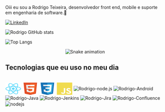  Oiii eu sou a Rodrigo Teixeira, desenvolvedor front end, mobile e suporte em engenharia de software.👋

[![LinkedIn](https://img.shields.io/badge/linkedin-%230077B5.svg?style=for-the-badge&logo=linkedin&logoColor=white)](https://www.linkedin.com/in/rodrigo-teixeira-silva/)

![Rodrigo GitHub stats](https://github-readme-stats.vercel.app/api?username=linkdri1&show_icons=true&theme=dracula)

![Top Langs](https://github-readme-stats.vercel.app/api/top-langs/?username=linkdri1&hide_progress=true)

<div align="center">

 ![Snake animation](https://github.com/danielbped/danielbped/blob/output/github-contribution-grid-snake.svg) 
  
</div>

## Tecnologias que eu uso no meu dia 

<div style="display: inline_block"><br>
  
   <img align="center" alt="Rodrigo-React" height="40" width="50" src="https://raw.githubusercontent.com/devicons/devicon/master/icons/react/react-original.svg">
   <img align="center" alt="Rodrigo-HTML" height="40" width="50" src="https://raw.githubusercontent.com/devicons/devicon/master/icons/html5/html5-original.svg">
  <img align="center" alt="Rodrigo-CSS" height="40" width="50" src="https://raw.githubusercontent.com/devicons/devicon/master/icons/css3/css3-original.svg">
  <img align="center" alt="Rodrigo-Js" height="40" width="50" src="https://raw.githubusercontent.com/devicons/devicon/master/icons/javascript/javascript-plain.svg">
  <img align="center" alt="Rodrigo-node.js" height="60" width="70" src="https://cdn.jsdelivr.net/gh/devicons/devicon/icons/nodejs/nodejs-original-wordmark.svg" />
 <img align="center" alt="Rodrigo-Android" height="40" width="50" src="https://cdn.jsdelivr.net/gh/devicons/devicon/icons/android/android-original.svg" />
  <img align="center" alt="Rodrigo-Java" height="40" width="50" src="https://cdn.jsdelivr.net/gh/devicons/devicon/icons/java/java-plain.svg" />
  <img align="center" alt="Rodrigo-Jenkins" height="40" width="50" src="https://cdn.jsdelivr.net/gh/devicons/devicon/icons/jenkins/jenkins-original.svg" />
  <img align="center" alt="Rodrigo-Jira" height="40" width="50" src="https://cdn.jsdelivr.net/gh/devicons/devicon/icons/jira/jira-original.svg" />
  <img align="center" alt="Rodrigo-Confluence" height="40" width="50" src="https://cdn.jsdelivr.net/gh/devicons/devicon/icons/confluence/confluence-original-wordmark.svg" />
  <img align="center" alt="nodejs" height="30" width="40" src="https://cdn.worldvectorlogo.com/logos/nodejs-icon.svg">
 
</div>

  ##




